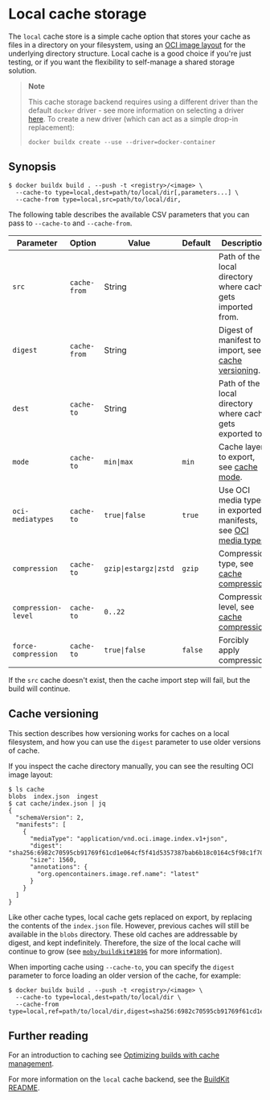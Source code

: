 # Local cache storage

The `local` cache store is a simple cache option that stores your cache as files
in a directory on your filesystem, using an
[OCI image layout](https://github.com/opencontainers/image-spec/blob/main/image-layout.md)
for the underlying directory structure. Local cache is a good choice if you're
just testing, or if you want the flexibility to self-manage a shared storage
solution.

> **Note**
>
> This cache storage backend requires using a different driver than the default
> `docker` driver - see more information on selecting a driver
> [here](../drivers/index.md). To create a new driver (which can act as a simple
> drop-in replacement):
>
> ```console
> docker buildx create --use --driver=docker-container
> ```

## Synopsis

```console
$ docker buildx build . --push -t <registry>/<image> \
  --cache-to type=local,dest=path/to/local/dir[,parameters...] \
  --cache-from type=local,src=path/to/local/dir,
```

The following table describes the available CSV parameters that you can pass to
`--cache-to` and `--cache-from`.

| Parameter           | Option       | Value                 | Default | Description                                                          |
| ------------------- | ------------ | --------------------- | ------- | -------------------------------------------------------------------- |
| `src`               | `cache-from` | String                |         | Path of the local directory where cache gets imported from.          |
| `digest`            | `cache-from` | String                |         | Digest of manifest to import, see [cache versioning][4].             |
| `dest`              | `cache-to`   | String                |         | Path of the local directory where cache gets exported to.            |
| `mode`              | `cache-to`   | `min\|max`            | `min`   | Cache layers to export, see [cache mode][1].                         |
| `oci-mediatypes`    | `cache-to`   | `true\|false`         | `true`  | Use OCI media types in exported manifests, see [OCI media types][2]. |
| `compression`       | `cache-to`   | `gzip\|estargz\|zstd` | `gzip`  | Compression type, see [cache compression][3].                        |
| `compression-level` | `cache-to`   | `0..22`               |         | Compression level, see [cache compression][3].                       |
| `force-compression` | `cache-to`   | `true\|false`         | `false` | Forcibly apply compression.                                          |

[1]: index.md#cache-mode
[2]: index.md#oci-media-types
[3]: index.md#cache-compression
[4]: #cache-versioning

If the `src` cache doesn't exist, then the cache import step will fail, but the
build will continue.

## Cache versioning

<!-- FIXME: update once https://github.com/moby/buildkit/pull/3111 is released -->

This section describes how versioning works for caches on a local filesystem,
and how you can use the `digest` parameter to use older versions of cache.

If you inspect the cache directory manually, you can see the resulting OCI image
layout:

```console
$ ls cache
blobs  index.json  ingest
$ cat cache/index.json | jq
{
  "schemaVersion": 2,
  "manifests": [
    {
      "mediaType": "application/vnd.oci.image.index.v1+json",
      "digest": "sha256:6982c70595cb91769f61cd1e064cf5f41d5357387bab6b18c0164c5f98c1f707",
      "size": 1560,
      "annotations": {
        "org.opencontainers.image.ref.name": "latest"
      }
    }
  ]
}
```

Like other cache types, local cache gets replaced on export, by replacing the
contents of the `index.json` file. However, previous caches will still be
available in the `blobs` directory. These old caches are addressable by digest,
and kept indefinitely. Therefore, the size of the local cache will continue to
grow (see [`moby/buildkit#1896`](https://github.com/moby/buildkit/issues/1896)
for more information).

When importing cache using `--cache-to`, you can specify the `digest` parameter
to force loading an older version of the cache, for example:

```console
$ docker buildx build . --push -t <registry>/<image> \
  --cache-to type=local,dest=path/to/local/dir \
  --cache-from type=local,ref=path/to/local/dir,digest=sha256:6982c70595cb91769f61cd1e064cf5f41d5357387bab6b18c0164c5f98c1f707
```

## Further reading

For an introduction to caching see
[Optimizing builds with cache management](https://docs.docker.com/build/building/cache).

For more information on the `local` cache backend, see the
[BuildKit README](https://github.com/moby/buildkit#local-directory-1).
